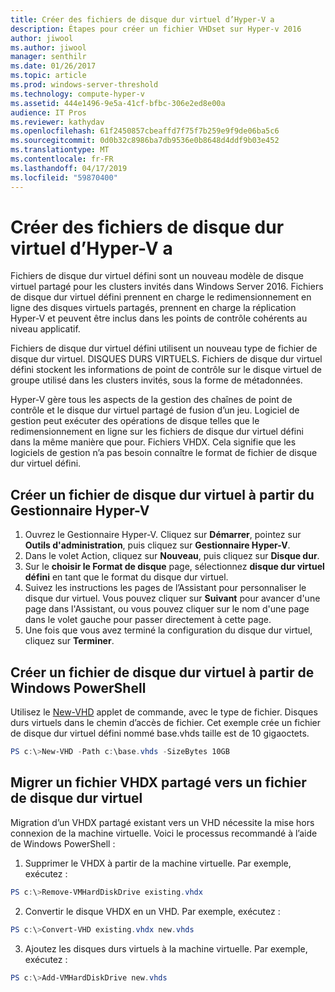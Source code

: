 ```yaml
---
title: Créer des fichiers de disque dur virtuel d’Hyper-V a
description: Étapes pour créer un fichier VHDset sur Hyper-v 2016
author: jiwool
ms.author: jiwool
manager: senthilr
ms.date: 01/26/2017
ms.topic: article
ms.prod: windows-server-threshold
ms.technology: compute-hyper-v
ms.assetid: 444e1496-9e5a-41cf-bfbc-306e2ed8e00a
audience: IT Pros
ms.reviewer: kathydav
ms.openlocfilehash: 61f2450857cbeaffd7f75f7b259e9f9de06ba5c6
ms.sourcegitcommit: 0d0b32c8986ba7db9536e0b8648d4ddf9b03e452
ms.translationtype: MT
ms.contentlocale: fr-FR
ms.lasthandoff: 04/17/2019
ms.locfileid: "59870400"
---
```

# <a name="create-hyper-v-vhd-set-files"></a>Créer des fichiers de disque dur virtuel d’Hyper-V a
Fichiers de disque dur virtuel défini sont un nouveau modèle de disque virtuel partagé pour les clusters invités dans Windows Server 2016. Fichiers de disque dur virtuel défini prennent en charge le redimensionnement en ligne des disques virtuels partagés, prennent en charge la réplication Hyper-V et peuvent être inclus dans les points de contrôle cohérents au niveau applicatif. 

Fichiers de disque dur virtuel défini utilisent un nouveau type de fichier de disque dur virtuel. DISQUES DURS VIRTUELS. Fichiers de disque dur virtuel défini stockent les informations de point de contrôle sur le disque virtuel de groupe utilisé dans les clusters invités, sous la forme de métadonnées.

Hyper-V gère tous les aspects de la gestion des chaînes de point de contrôle et le disque dur virtuel partagé de fusion d’un jeu. Logiciel de gestion peut exécuter des opérations de disque telles que le redimensionnement en ligne sur les fichiers de disque dur virtuel défini dans la même manière que pour. Fichiers VHDX. Cela signifie que les logiciels de gestion n’a pas besoin connaître le format de fichier de disque dur virtuel défini.

## <a name="create-a-vhd-set-file-from-hyper-v-manager"></a>Créer un fichier de disque dur virtuel à partir du Gestionnaire Hyper-V

1.  Ouvrez le Gestionnaire Hyper-V. Cliquez sur **Démarrer**, pointez sur **Outils d'administration**, puis cliquez sur **Gestionnaire Hyper-V**.
2.  Dans le volet Action, cliquez sur **Nouveau**, puis cliquez sur **Disque dur**.
3.  Sur le **choisir le Format de disque** page, sélectionnez **disque dur virtuel défini** en tant que le format du disque dur virtuel.
4.  Suivez les instructions les pages de l’Assistant pour personnaliser le disque dur virtuel. Vous pouvez cliquer sur **Suivant** pour avancer d'une page dans l'Assistant, ou vous pouvez cliquer sur le nom d'une page dans le volet gauche pour passer directement à cette page.
5.  Une fois que vous avez terminé la configuration du disque dur virtuel, cliquez sur **Terminer**.

## <a name="create-a-vhd-set-file-from-windows-powershell"></a>Créer un fichier de disque dur virtuel à partir de Windows PowerShell

Utilisez le [New-VHD](https://technet.microsoft.com/library/hh848503.aspx) applet de commande, avec le type de fichier. Disques durs virtuels dans le chemin d’accès de fichier. Cet exemple crée un fichier de disque dur virtuel défini nommé base.vhds taille est de 10 gigaoctets.

``` PowerShell
PS c:\>New-VHD -Path c:\base.vhds -SizeBytes 10GB
```

## <a name="migrate-a-shared-vhdx-file-to-a-vhd-set-file"></a>Migrer un fichier VHDX partagé vers un fichier de disque dur virtuel

Migration d’un VHDX partagé existant vers un VHD nécessite la mise hors connexion de la machine virtuelle. Voici le processus recommandé à l’aide de Windows PowerShell :

1.  Supprimer le VHDX à partir de la machine virtuelle. Par exemple, exécutez : 
  ``` PowerShell
  PS c:\>Remove-VMHardDiskDrive existing.vhdx
  ```
  
2.  Convertir le disque VHDX en un VHD. Par exemple, exécutez :
  ``` PowerShell
  PS c:\>Convert-VHD existing.vhdx new.vhds
  ```
  
3.  Ajoutez les disques durs virtuels à la machine virtuelle. Par exemple, exécutez :
  ``` PowerShell
  PS c:\>Add-VMHardDiskDrive new.vhds
  ```
  



